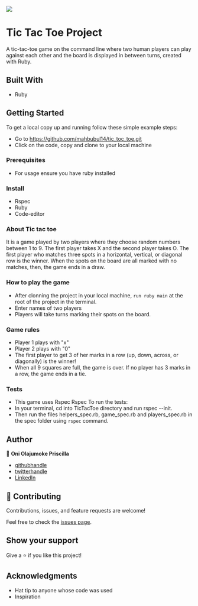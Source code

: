 ![](https://img.shields.io/badge/Microverse-blueviolet)

# Tic Tac Toe Project

A tic-tac-toe game on the command line where two human players can play against each other and the board is displayed in between turns, created with Ruby.

## Built With

- Ruby

## Getting Started

To get a local copy up and running follow these simple example steps:
- Go to https://github.com/mahbubul14/tic_toc_toe.git
- Click on the code, copy and clone to your local machine

### Prerequisites
- For usage ensure you have ruby installed


### Install
- Rspec
- Ruby 
- Code-editor

### About Tic tac toe
 It is a game played by two players where they choose random numbers between 1 to 9. The first player takes X and the second player takes O. The first player who matches three spots in a horizontal, vertical, or diagonal row is the winner. When the spots on the board are all marked with no matches, then, the game ends in a draw.

### How to play the game
- After clonning the project in your local machine, ``` run ruby main ``` at the root of the project in the terminal.
- Enter names of two players
- Players will take turns marking their spots on the board.

### Game rules
- Player 1 plays with "x"
- Player 2 plays with "0"
- The first player to get 3 of her marks in a row (up, down, across, or diagonally) is the winner!
- When all 9 squares are full, the game is over. If no player has 3 marks in a row, the game ends in a tie.

### Tests
- This game uses Rspec Rspec To run the tests:
- In your terminal, cd into TicTacToe directory and run rspec --init.
- Then run the files helpers_spec.rb, game_spec.rb and players_spec.rb in the spec folder using ```rspec``` command.

## Author

👤 **Oni Olajumoke Priscilla**

- [githubhandle](https://github.com/prolajumokeoni)
- [twitterhandle](https://twitter.com/prolajumokeoni)
- [LinkedIn](https://www.linkedin.com/in/olajumoke-priscilla-oni-44a48b162/)

## 🤝 Contributing

Contributions, issues, and feature requests are welcome!

Feel free to check the [issues page](https://github.com/mahbubul14/tic_toc_toe/issues).

## Show your support

Give a ⭐️ if you like this project!

## Acknowledgments

- Hat tip to anyone whose code was used
- Inspiration

